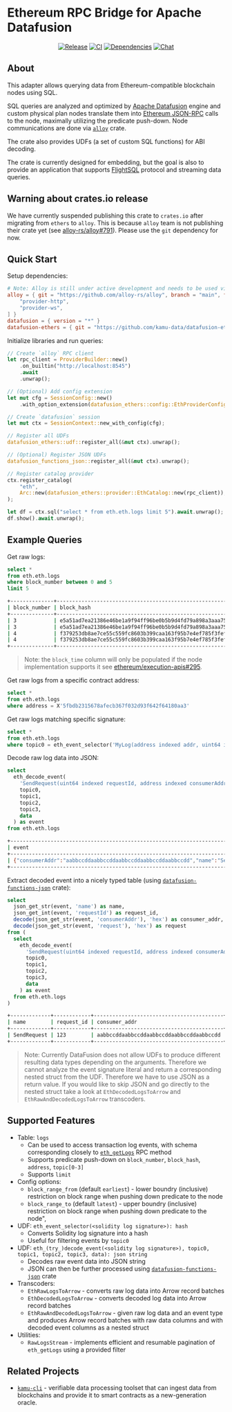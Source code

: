 # Ethereum RPC Bridge for Apache Datafusion

<div align="center">

[![Release](https://img.shields.io/crates/v/datafusion-ethers?include_prereleases&logo=rust&logoColor=orange&style=for-the-badge)](https://crates.io/crates/datafusion-ethers)
[![CI](https://img.shields.io/github/actions/workflow/status/kamu-data/datafusion-ethers/build.yaml?logo=githubactions&label=CI&logoColor=white&style=for-the-badge&branch=master)](https://github.com/kamu-data/datafusion-ethers/actions)
[![Dependencies](https://deps.rs/repo/github/kamu-data/datafusion-ethers/status.svg?&style=for-the-badge)](https://deps.rs/repo/github/kamu-data/datafusion-ethers)
[![Chat](https://shields.io/discord/898726370199359498?style=for-the-badge&logo=discord&label=Discord)](https://discord.gg/nU6TXRQNXC)

</div>

## About
This adapter allows querying data from Ethereum-compatible blockchain nodes using SQL.

SQL queries are analyzed and optimized by [Apache Datafusion](https://github.com/apache/arrow-datafusion) engine and custom physical plan nodes translate them into [Ethereum JSON-RPC](https://ethereum.org/en/developers/docs/apis/json-rpc/) calls to the node, maximally utilizing the predicate push-down. Node communications are done via [`alloy`](https://github.com/alloy-rs/alloy) crate.

The crate also provides UDFs (a set of custom SQL functions) for ABI decoding.

The crate is currently designed for embedding, but the goal is also to provide an application that supports [FlightSQL](https://arrow.apache.org/docs/format/FlightSql.html) protocol and streaming data queries.


## Warning about crates.io release
We have currently suspended publishing this crate to `crates.io` after migrating from `ethers` to `alloy`. This is because `alloy` team is not publishing their crate yet (see [alloy-rs/alloy#791](https://github.com/alloy-rs/alloy/issues/791)). Please use the `git` dependency for now.


## Quick Start
Setup dependencies:
```toml
# Note: Alloy is still under active development and needs to be used via git
alloy = { git = "https://github.com/alloy-rs/alloy", branch = "main", features = [
    "provider-http",
    "provider-ws",
] }
datafusion = { version = "*" }
datafusion-ethers = { git = "https://github.com/kamu-data/datafusion-ethers", branch = "master" }
```

Initialize libraries and run queries:
```rust
// Create `alloy` RPC client
let rpc_client = ProviderBuilder::new()
    .on_builtin("http://localhost:8545")
    .await
    .unwrap();

// (Optional) Add config extension
let mut cfg = SessionConfig::new()
    .with_option_extension(datafusion_ethers::config::EthProviderConfig::default());

// Create `datafusion` session
let mut ctx = SessionContext::new_with_config(cfg);

// Register all UDFs
datafusion_ethers::udf::register_all(&mut ctx).unwrap();

// (Optional) Register JSON UDFs
datafusion_functions_json::register_all(&mut ctx).unwrap();

// Register catalog provider
ctx.register_catalog(
    "eth",
    Arc::new(datafusion_ethers::provider::EthCatalog::new(rpc_client)),
);

let df = ctx.sql("select * from eth.eth.logs limit 5").await.unwrap();
df.show().await.unwrap();
```

## Example Queries
Get raw logs:
```sql
select *
from eth.eth.logs
where block_number between 0 and 5
limit 5
```
```sh
+--------------+------------------------------------------------------------------+----------------------+-------------------+------------------------------------------------------------------+-----------+------------------------------------------+------------------------------------------------------------------+------------------------------------------------------------------+------------------------------------------------------------------+--------+--------------------------------------------------------------------------------------------------------------------------------------------------------------------------------------------------+
| block_number | block_hash                                                       | block_timestamp      | transaction_index | transaction_hash                                                 | log_index | address                                  | topic0                                                           | topic1                                                           | topic2                                                           | topic3 | data                                                                                                                                                                                             |
+--------------+------------------------------------------------------------------+----------------------+-------------------+------------------------------------------------------------------+-----------+------------------------------------------+------------------------------------------------------------------+------------------------------------------------------------------+------------------------------------------------------------------+--------+--------------------------------------------------------------------------------------------------------------------------------------------------------------------------------------------------+
| 3            | e5a51ad7ea21386e46be1a9f94ff96be0b5b9d4fd79a898a3aaa759d1dff6ae4 | 2024-06-07T08:14:44Z | 0                 | 944d0ecfa3e3d226b5af093570ba50d743313c0485f236a1414d4781777b5b00 | 0         | 5fbdb2315678afecb367f032d93f642f64180aa3 | d9e93ef3ac030ca8925f1725575c96d8a49bd825c0843a168225c1bb686bba67 | 000000000000000000000000f39fd6e51aad88f6f4ce6ab8827279cfffb92266 | 000000000000000000000000000000000000000000000000000000000000007b |        |                                                                                                                                                                                                  |
| 3            | e5a51ad7ea21386e46be1a9f94ff96be0b5b9d4fd79a898a3aaa759d1dff6ae4 | 2024-06-07T08:14:44Z | 0                 | 944d0ecfa3e3d226b5af093570ba50d743313c0485f236a1414d4781777b5b00 | 1         | 5fbdb2315678afecb367f032d93f642f64180aa3 | da343a831f3915a0c465305afdd6b0f1c8a3c85635bb14272bf16b6de3664a51 | 0000000000000000000000005fbdb2315678afecb367f032d93f642f64180aa3 |                                                                  |        | 00000000000000000000000000000000000000000000000000000000000000200000000000000000000000000000000000000000000000000000000000000005612d626172000000000000000000000000000000000000000000000000000000 |
| 4            | f379253db8ae7ce55c559fc8603b399caa163f95b7e4ef785f3fef50762cc9f2 | 2024-06-07T08:14:45Z | 0                 | 4da3936c231342e2855bc879c4c3a77724142c249bc15065e0c2fc0af28e8072 | 0         | e7f1725e7734ce288f8367e1bb143e90bb3f0512 | d9e93ef3ac030ca8925f1725575c96d8a49bd825c0843a168225c1bb686bba67 | 000000000000000000000000f39fd6e51aad88f6f4ce6ab8827279cfffb92266 | 000000000000000000000000000000000000000000000000000000000000007b |        |                                                                                                                                                                                                  |
| 4            | f379253db8ae7ce55c559fc8603b399caa163f95b7e4ef785f3fef50762cc9f2 | 2024-06-07T08:14:45Z | 0                 | 4da3936c231342e2855bc879c4c3a77724142c249bc15065e0c2fc0af28e8072 | 1         | e7f1725e7734ce288f8367e1bb143e90bb3f0512 | da343a831f3915a0c465305afdd6b0f1c8a3c85635bb14272bf16b6de3664a51 | 000000000000000000000000e7f1725e7734ce288f8367e1bb143e90bb3f0512 |                                                                  |        | 00000000000000000000000000000000000000000000000000000000000000200000000000000000000000000000000000000000000000000000000000000005612d626172000000000000000000000000000000000000000000000000000000 |
+--------------+------------------------------------------------------------------+----------------------+-------------------+------------------------------------------------------------------+-----------+------------------------------------------+------------------------------------------------------------------+------------------------------------------------------------------+------------------------------------------------------------------+--------+--------------------------------------------------------------------------------------------------------------------------------------------------------------------------------------------------+
```

> Note: the `block_time` column will only be populated if the node implementation supports it see [ethereum/execution-apis#295](https://github.com/ethereum/execution-apis/issues/295).

Get raw logs from a specific contract address:
```sql
select *
from eth.eth.logs
where address = X'5fbdb2315678afecb367f032d93f642f64180aa3'
```

Get raw logs matching specific signature:
```sql
select *
from eth.eth.logs
where topic0 = eth_event_selector('MyLog(address indexed addr, uint64 indexed id)')
```

Decode raw log data into JSON:
```sql
select
  eth_decode_event(
    'SendRequest(uint64 indexed requestId, address indexed consumerAddr, bytes request)',
    topic0,
    topic1,
    topic2,
    topic3,
    data
  ) as event
from eth.eth.logs
```
```sh
+-----------------------------------------------------------------------------------------------------------------------+
| event                                                                                                                 |
+-----------------------------------------------------------------------------------------------------------------------+
| {"consumerAddr":"aabbccddaabbccddaabbccddaabbccddaabbccdd","name":"SendRequest","request":"ff00bbaa","requestId":123} |
+-----------------------------------------------------------------------------------------------------------------------+
```

Extract decoded event into a nicely typed table (using [`datafusion-functions-json`](https://github.com/datafusion-contrib/datafusion-functions-json) crate):
```sql
select
  json_get_str(event, 'name') as name,
  json_get_int(event, 'requestId') as request_id,
  decode(json_get_str(event, 'consumerAddr'), 'hex') as consumer_addr,
  decode(json_get_str(event, 'request'), 'hex') as request
from (
  select
    eth_decode_event(
      'SendRequest(uint64 indexed requestId, address indexed consumerAddr, bytes request)',
      topic0,
      topic1,
      topic2,
      topic3,
      data
    ) as event
  from eth.eth.logs
)
```
```sh
+-------------+------------+------------------------------------------+----------+
| name        | request_id | consumer_addr                            | request  |
+-------------+------------+------------------------------------------+----------+
| SendRequest | 123        | aabbccddaabbccddaabbccddaabbccddaabbccdd | ff00bbaa |
+-------------+------------+------------------------------------------+----------+
```

> Note: Currently DataFusion does not allow UDFs to produce different resulting data types depending on the arguments. Therefore we cannot analyze the event signature literal and return a corresponding nested struct from the UDF. Therefore we have to use JSON as a return value. If you would like to skip JSON and go directly to the nested struct take a look at `EthDecodedLogsToArrow` and `EthRawAndDecodedLogsToArrow` transcoders.

## Supported Features
- Table: `logs`
  - Can be used to access transaction log events, with schema corresponding closely to [`eth_getLogs`](https://ethereum.org/en/developers/docs/apis/json-rpc/#eth_getlogs) RPC method
  - Supports predicate push-down on `block_number`, `block_hash`, `address`, `topic[0-3]`
  - Supports `limit`
- Config options:
  - `block_range_from` (default `earliest`) - lower boundry (inclusive) restriction on block range when pushing down predicate to the node
  - `block_range_to` (default `latest`)  - upper boundry (inclusive) restriction on block range when pushing down predicate to the node",
- UDF: `eth_event_selector(<solidity log signature>): hash`
  - Converts Solidity log signature into a hash
  - Useful for filtering events by `topic0`
- UDF: `eth_(try_)decode_event(<solidity log signature>), topic0, topic1, topic2, topic3, data): json string`
  - Decodes raw event data into JSON string
  - JSON can then be further processed using [`datafusion-functions-json`](https://github.com/datafusion-contrib/datafusion-functions-json) crate
- Transcoders:
  - `EthRawLogsToArrow` - converts raw log data into Arrow record batches
  - `EthDecodedLogsToArrow` - converts decoded log data into Arrow record batches
  - `EthRawAndDecodedLogsToArrow` - given raw log data and an event type and produces Arrow record batches with raw data columns and with decoded event columns as a nested struct
- Utilities:
  - `RawLogsStream` - implements efficient and resumable pagination of `eth_getLogs` using a provided filter

## Related Projects
- [`kamu-cli`](https://github.com/kamu-data/kamu-cli) - verifiable data processing toolset that can ingest data from blockchains and provide it to smart contracts as a new-generation oracle.
